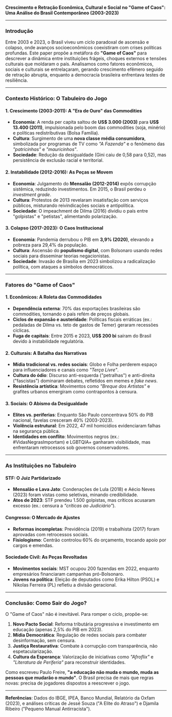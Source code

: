**Crescimento e Retração Econômica, Cultural e Social no "Game of Caos":  
Uma Análise do Brasil Contemporâneo (2003-2023)**  

---

### **Introdução**  
Entre 2003 e 2023, o Brasil viveu um ciclo paradoxal de ascensão e colapso, onde avanços socioeconômicos coexistiram com crises políticas profundas. Este paper propõe a metáfora do **"Game of Caos"** para descrever a dinâmica entre instituições frágeis, choques externos e tensões culturais que moldaram o país. Analisamos como fatores econômicos, sociais e culturais se entrelaçaram, gerando crescimento efêmero seguido de retração abrupta, enquanto a democracia brasileira enfrentava testes de resiliência.  

---

### **Contexto Histórico: O Tabuleiro do Jogo**  
#### **1. Crescimento (2003-2011): A "Era de Ouro" das Commodities**  
- **Economia**: A renda per capita saltou de **US$ 3.000 (2003)** para **US$ 13.400 (2011)**, impulsionada pelo boom das commodities (soja, minério) e políticas redistributivas (Bolsa Família).  
- **Cultura**: Surgimento de uma **nova classe média consumidora**, simbolizada por programas de TV como *"A Fazenda"* e o fenômeno das *"patricinhas"* e *"mauricinhos"*.  
- **Sociedade**: Redução da desigualdade (Gini caiu de 0,58 para 0,52), mas persistência de exclusão racial e territorial.  

#### **2. Instabilidade (2012-2016): As Peças se Movem**  
- **Economia**: Julgamento do **Mensalão (2012-2014)** expôs corrupção sistêmica, reduzindo investimentos. Em 2015, o Brasil perdeu o *investment grade*.  
- **Cultura**: Protestos de 2013 revelaram insatisfação com serviços públicos, misturando reivindicações sociais e antipolítica.  
- **Sociedade**: O impeachment de Dilma (2016) dividiu o país entre "golpistas" e "petistas", alimentando polarização.  

#### **3. Colapso (2017-2023): O Caos Institucional**  
- **Economia**: Pandemia derrubou o PIB em **3,9% (2020)**, elevando a pobreza para 29,4% da população.  
- **Cultura**: Ascensão do **populismo digital**, com Bolsonaro usando redes sociais para disseminar teorias negacionistas.  
- **Sociedade**: Invasão de Brasília em 2023 simbolizou a radicalização política, com ataques a símbolos democráticos.  

---

### **Fatores do "Game of Caos"**  
#### **1. Econômicos: A Roleta das Commodidades**  
- **Dependência externa**: 70% das exportações brasileiras são commodities, tornando o país refém de preços globais.  
- **Ciclos de expansão e austeridade**: Políticas fiscais erráticas (ex.: pedaladas de Dilma vs. teto de gastos de Temer) geraram recessões cíclicas.  
- **Fuga de capitais**: Entre 2015 e 2023, **US$ 200 bi** saíram do Brasil devido à instabilidade regulatória.  

#### **2. Culturais: A Batalha das Narrativas**  
- **Mídia tradicional vs. redes sociais**: Globo e Folha perderem espaço para influenciadores e canais como *"Terça Livre"*.  
- **Cultura do ódio**: Discurso anti-esquerda ("petralhas") e anti-direita ("fascistas") dominaram debates, refletidos em memes e *fake news*.  
- **Resistência artística**: Movimentos como *"Breque dos Artistas"* e grafites urbanos emergiram como contrapontos à censura.  

#### **3. Sociais: O Abismo da Desigualdade**  
- **Elites vs. periferias**: Enquanto São Paulo concentrava 50% do PIB nacional, favelas cresceram 40% (2003-2023).  
- **Violência estrutural**: Em 2022, 47 mil homicídios evidenciaram falhas na segurança pública.  
- **Identidades em conflito**: Movimentos negros (ex.: #VidasNegrasImportam) e LGBTQIA+ ganharam visibilidade, mas enfrentaram retrocessos sob governos conservadores.  

---

### **As Instituições no Tabuleiro**  
#### **STF: O Juiz Partidarizado**  
- **Mensalão e Lava Jato**: Condenações de Lula (2018) e Aécio Neves (2023) foram vistas como seletivas, minando credibilidade.  
- **Atos de 2023**: STF prendeu 1.500 golpistas, mas críticos acusaram excesso (ex.: censura a *"críticas ao Judiciário"*).  

#### **Congresso: O Mercado de Ajustes**  
- **Reformas incompletas**: Previdência (2019) e trabalhista (2017) foram aprovadas com retrocessos sociais.  
- **Fisiologismo**: Centrão controlou 60% do orçamento, trocando apoio por cargos e emendas.  

#### **Sociedade Civil: As Peças Revoltadas**  
- **Movimentos sociais**: MST ocupou 200 fazendas em 2022, enquanto empresários financiaram campanhas pró-Bolsonaro.  
- **Jovens na política**: Eleição de deputados como Erika Hilton (PSOL) e Nikolas Ferreira (PL) refletiu a divisão geracional.  

---

### **Conclusão: Como Sair do Jogo?**  
O "Game of Caos" não é inevitável. Para romper o ciclo, propõe-se:  
1. **Novo Pacto Social**: Reforma tributária progressiva e investimento em educação (apenas 2,5% do PIB em 2023).  
2. **Mídia Democrática**: Regulação de redes sociais para combater desinformação, sem censura.  
3. **Justiça Restaurativa**: Combate à corrupção com transparência, não espetacularização.  
4. **Cultura da Esperança**: Valorização de iniciativas como *"Afroflix"* e *"Literatura de Periferia"* para reconstruir identidades.  

Como escreveu Paulo Freire, **"a educação não muda o mundo, muda as pessoas que mudarão o mundo"**. O Brasil precisa de mais que regras novas: precisa de jogadores dispostos a reescrever o jogo.  

---  
**Referências**: Dados do IBGE, IPEA, Banco Mundial, Relatório da Oxfam (2023), e análises críticas de Jessé Souza ("A Elite do Atraso") e Djamila Ribeiro ("Pequeno Manual Antirracista").
